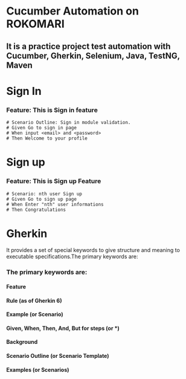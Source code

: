 # Cucumber Automation on ROKOMARI
## It is a practice project test automation with Cucumber, Gherkin, Selenium, Java, TestNG, Maven

# Sign In
### Feature: This is Sign in feature
    # Scenario Outline: Sign in module validation.
    # Given Go to sign in page
    # When input <email> and <password>
    # Then Welcome to your profile

# Sign up
### Feature: This is Sign up Feature
    # Scenario: nth user Sign up
    # Given Go to sign up page
    # When Enter "nth" user informations
    # Then Congratulations 

# Gherkin
It provides a set of special keywords to give structure and meaning to executable specifications.The primary keywords are:
### The primary keywords are:
#### Feature
#### Rule (as of Gherkin 6)
#### Example (or Scenario)
#### Given, When, Then, And, But for steps (or *)
#### Background
#### Scenario Outline (or Scenario Template)
#### Examples (or Scenarios)

